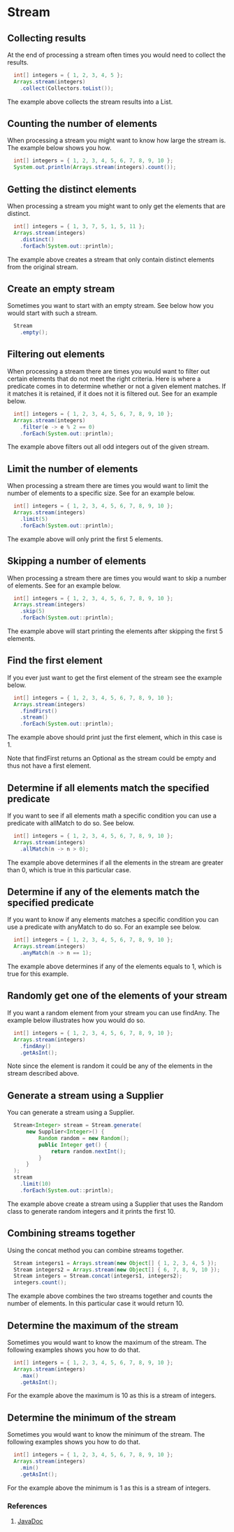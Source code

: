 # Stream

## Collecting results

At the end of processing a stream often times you would need to collect the results.

```java
  int[] integers = { 1, 2, 3, 4, 5 };
  Arrays.stream(integers)
    .collect(Collectors.toList());
```

The example above collects the stream results into a List.

## Counting the number of elements

When processing a stream you might want to know how large the stream is. The example below shows you how.

```java
  int[] integers = { 1, 2, 3, 4, 5, 6, 7, 8, 9, 10 };
  System.out.println(Arrays.stream(integers).count());
```

## Getting the distinct elements

When processing a stream you might want to only get the elements that are distinct. 

```java
  int[] integers = { 1, 3, 7, 5, 1, 5, 11 };
  Arrays.stream(integers)
    .distinct()
    .forEach(System.out::println);
```

The example above creates a stream that only contain distinct elements from the original stream.

## Create an empty stream

Sometimes you want to start with an empty stream. See below how you would start with such a stream.

```java
  Stream
    .empty();
```

## Filtering out elements

When processing a stream there are times you would want to filter out certain elements that do not meet the right criteria. Here is where a predicate comes in to determine whether or not a given element matches. If it matches it is retained, if it does not it is filtered out. See for an example below.

```java
  int[] integers = { 1, 2, 3, 4, 5, 6, 7, 8, 9, 10 };
  Arrays.stream(integers)
    .filter(e -> e % 2 == 0)
    .forEach(System.out::println);
```

The example above filters out all odd integers out of the given stream.

## Limit the number of elements

When processing a stream there are times you would want to limit the number of elements to a specific size. See for an example below.

```java
  int[] integers = { 1, 2, 3, 4, 5, 6, 7, 8, 9, 10 };
  Arrays.stream(integers)
    .limit(5)
    .forEach(System.out::println);
```

The example above will only print the first 5 elements.

## Skipping a number of elements

When processing a stream there are times you would want to skip a number of elements. See for an example below.

```java
  int[] integers = { 1, 2, 3, 4, 5, 6, 7, 8, 9, 10 };
  Arrays.stream(integers)
    .skip(5)
    .forEach(System.out::println);
```

The example above will start printing the elements after skipping the first 5 elements.

## Find the first element

If you ever just want to get the first element of the stream see the example below.

```java
  int[] integers = { 1, 2, 3, 4, 5, 6, 7, 8, 9, 10 };
  Arrays.stream(integers)
    .findFirst()
    .stream()
    .forEach(System.out::println);
```

The example above should print just the first element, which in this case is 1.

Note that findFirst returns an Optional as the stream could be empty and thus not have a first element.

## Determine if all elements match the specified predicate

If you want to see if all elements math a specific condition you can use a predicate with allMatch to do so. See below.

```java
  int[] integers = { 1, 2, 3, 4, 5, 6, 7, 8, 9, 10 };
  Arrays.stream(integers)
    .allMatch(n -> n > 0);
```

The example above determines if all the elements in the stream are greater than 0, which is true in this particular case.

## Determine if any of the elements match the specified predicate

If you want to know if any elements matches a specific condition you can use a predicate with anyMatch to do so. For an example see below.

```java
  int[] integers = { 1, 2, 3, 4, 5, 6, 7, 8, 9, 10 };
  Arrays.stream(integers)
    .anyMatch(n -> n == 1);
```

The example above determines if any of the elements equals to 1, which is true for this example.

## Randomly get one of the elements of your stream

If you want a random element from your stream you can use findAny. The example below illustrates how you would do so.

```java
  int[] integers = { 1, 2, 3, 4, 5, 6, 7, 8, 9, 10 };
  Arrays.stream(integers)
    .findAny()
    .getAsInt();
```

Note since the element is random it could be any of the elements in the stream described above.

## Generate a stream using a Supplier

You can generate a stream using a Supplier.

```java
  Stream<Integer> stream = Stream.generate(
      new Supplier<Integer>() { 
          Random random = new Random();
          public Integer get() { 
              return random.nextInt();
          }
      } 
  );
  stream
    .limit(10)
    .forEach(System.out::println);
```

The example above create a stream using a Supplier that uses the Random class to generate random integers and it prints the first 10.

## Combining streams together

Using the concat method you can combine streams together.

```java
  Stream integers1 = Arrays.stream(new Object[] { 1, 2, 3, 4, 5 });
  Stream integers2 = Arrays.stream(new Object[] { 6, 7, 8, 9, 10 });
  Stream integers = Stream.concat(integers1, integers2);
  integers.count();
```

The example above combines the two streams together and counts the number of elements. In this particular case it would return 10.

## Determine the maximum of the stream

Sometimes you would want to know the maximum of the stream. The following examples shows you how to do that.

```java
  int[] integers = { 1, 2, 3, 4, 5, 6, 7, 8, 9, 10 };
  Arrays.stream(integers)
    .max()
    .getAsInt();
```

For the example above the maximum is 10 as this is a stream of integers.

## Determine the minimum of the stream

Sometimes you would want to know the minimum of the stream. The following examples shows you how to do that.

```java
  int[] integers = { 1, 2, 3, 4, 5, 6, 7, 8, 9, 10 };
  Arrays.stream(integers)
    .min()
    .getAsInt();
```

For the example above the minimum is 1 as this is a stream of integers.

### References

1. [JavaDoc](https://docs.oracle.com/en/java/javase/16/docs/api/java.base/java/util/stream/Stream.html)
